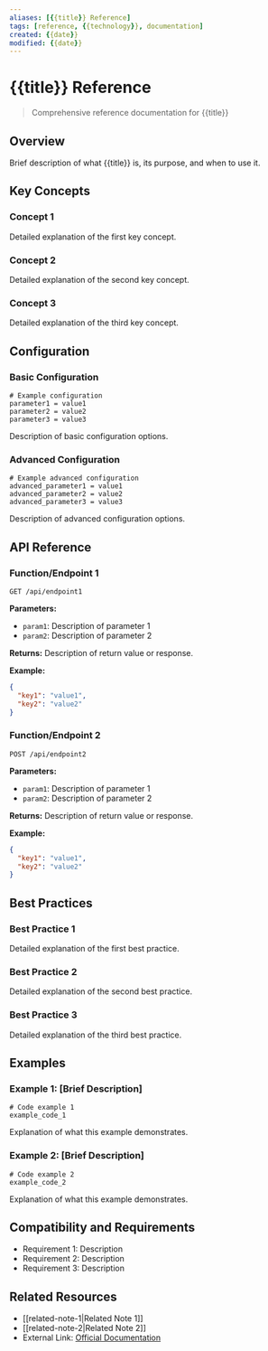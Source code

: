 ```yaml
---
aliases: [{{title}} Reference]
tags: [reference, {{technology}}, documentation]
created: {{date}}
modified: {{date}}
---
```


# {{title}} Reference

> Comprehensive reference documentation for {{title}}

## Overview

Brief description of what {{title}} is, its purpose, and when to use it.

## Key Concepts

### Concept 1
Detailed explanation of the first key concept.

### Concept 2
Detailed explanation of the second key concept.

### Concept 3
Detailed explanation of the third key concept.

## Configuration

### Basic Configuration
```
# Example configuration
parameter1 = value1
parameter2 = value2
parameter3 = value3
```

Description of basic configuration options.

### Advanced Configuration
```
# Example advanced configuration
advanced_parameter1 = value1
advanced_parameter2 = value2
advanced_parameter3 = value3
```

Description of advanced configuration options.

## API Reference

### Function/Endpoint 1
```
GET /api/endpoint1
```

**Parameters:**
- `param1`: Description of parameter 1
- `param2`: Description of parameter 2

**Returns:**
Description of return value or response.

**Example:**
```json
{
  "key1": "value1",
  "key2": "value2"
}
```

### Function/Endpoint 2
```
POST /api/endpoint2
```

**Parameters:**
- `param1`: Description of parameter 1
- `param2`: Description of parameter 2

**Returns:**
Description of return value or response.

**Example:**
```json
{
  "key1": "value1",
  "key2": "value2"
}
```

## Best Practices

### Best Practice 1
Detailed explanation of the first best practice.

### Best Practice 2
Detailed explanation of the second best practice.

### Best Practice 3
Detailed explanation of the third best practice.

## Examples

### Example 1: [Brief Description]
```
# Code example 1
example_code_1
```

Explanation of what this example demonstrates.

### Example 2: [Brief Description]
```
# Code example 2
example_code_2
```

Explanation of what this example demonstrates.

## Compatibility and Requirements

- Requirement 1: Description
- Requirement 2: Description
- Requirement 3: Description

## Related Resources

- [[related-note-1|Related Note 1]]
- [[related-note-2|Related Note 2]]
- External Link: [Official Documentation](https://example.com)